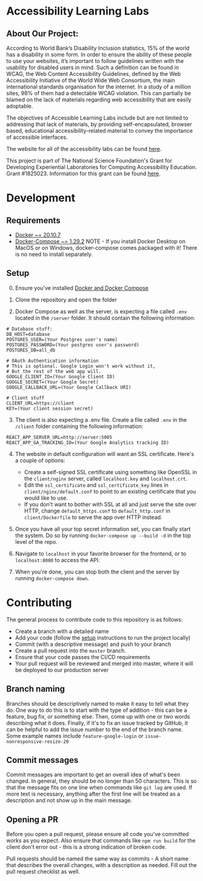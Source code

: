 # Accessibility Learning Labs

## About Our Project:

According to World Bank’s Disability Inclusion statistics,  15% of the world has a disability in some form. In order to ensure the ability of these people to use your websites, it’s important to follow guidelines written with the usability for disabled users in mind. Such a definition can be found in WCAG, the Web Content Accessibility Guidelines, defined by the Web Accessibility Initiative of the World Wide Web Consortium, the main international standards organisation for the internet. In a study of a million sites, 98% of them had a detectable WCAG violation. This can partially be blamed on the lack of materials regarding web accessibility that are easily adoptable.

The objectives of Accessible Learning Labs include but are not limited to addressing that lack of materials, by providing self-encapsulated, browser based, educational accessibility-related material to convey the importance of accessible interfaces.

The website for all of the accessibility labs can be found [here](http://all.rit.edu).

This project is part of The National Science Foundation's Grant for Developing Experiential Laboratories for Computing Accessibility Education. Grant #1825023. Information for this grant can be found [here](https://www.nsf.gov/awardsearch/showAward?AWD_ID=1825023&HistoricalAwards=false).

# Development

## Requirements

- [Docker ~= 20.10.7](https://docs.docker.com/engine/install/)
- [Docker-Compose ~= 1.29.2](https://docs.docker.com/compose/install/)
NOTE - If you install Docker Desktop on MacOS or on Windows, docker-compose comes packaged with it! There is no need to install separately.

## Setup

0. Ensure you've installed [Docker and Docker Compose](#requirements)

1. Clone the repository and open the folder

2. Docker Compose as well as the server, is expecting a file called `.env` located in the `/server` folder. It should contain the following information:

```
# Database stuff:
DB_HOST=database
POSTGRES_USER=(Your Postgres user's name)
POSTGRES_PASSWORD=(Your postgres user's password)
POSTGRES_DB=all_db

# OAuth Authentication information
# This is optional. Google Login won't work without it,
# But the rest of the web app will.
GOOGLE_CLIENT_ID=(Your Google Client ID)
GOOGLE_SECRET=(Your Google Secret)
GOOGLE_CALLBACK_URL=(Your Google Callback URI)

# Client stuff
CLIENT_URL=https://client
KEY=(Your client session secret)
```

3. The client is also expecting a .env file. Create a file called `.env` in the `/client` folder containing the following information:

```
REACT_APP_SERVER_URL=http://server:5005
REACT_APP_GA_TRACKING_ID=(Your Google Analytics tracking ID)
```

4. The website in default configuration will want an SSL certificate. Here's a couple of options:
    - Create a self-signed SSL certificate using something like OpenSSL in the `client/nginx` server, called `localhost.key` and `localhost.crt`.
    - Edit the `ssl_certificate` and `ssl_certificate_key` lines in `client/nginx/default.conf` to point to an existing certificate that you would like to use.
    - If you don't want to bother with SSL at all and just serve the site over HTTP, change `default_https.conf` to `default_http.conf` in `client/Dockerfile` to serve the app over HTTP instead.

5. Once you have all your top secret information set, you can finally start the system. Do so by running `docker-compose up --build -d` in the top level of the repo.

6. Navigate to `localhost` in your favorite browser for the frontend, or to `localhost:8080` to access the API.

7. When you're done, you can stop both the client and the server by running `docker-compose down`.

# Contributing

The general process to contribute code to this repository is as follows: 
- Create a branch with a detailed name
- Add your code (follow the [setup](#setup) instructions to run the project locally)
- Commit (with a descriptive message) and push to your branch
- Create a pull request into the `master` branch.
- Ensure that your code passes the CI/CD requirements
- Your pull request will be reviewed and merged into master, where it will be deployed to our production server

## Branch naming

Branches should be descriptively named to make it easy to tell what they do. One way to do this is to start with the type of addition - this can be a feature, bug fix, or something else. Then, come up with one or two words describing what it does. Finally, if it's to fix an issue tracked by GitHub, it can be helpful to add the issue number to the end of the branch name. Some example names include `feature-google-login` or `issue-nonresponsive-resize-20`

## Commit messages

Commit messages are important to get an overall idea of what's been changed. In general, they should be no longer than 50 characters. This is so that the message fits on one line when commands like `git log` are used. If more text is necessary, anything after the first line will be treated as a description and not show up in the main message.

## Opening a PR

Before you open a pull request, please ensure all code you've committed works as you expect. Also ensure that commands like `npm run build` for the client don't error out - this is a strong indication of broken code.

Pull requests should be named the same way as commits - A short name that describes the overall changes, with a description as needed. Fill out the pull request checklist as well.